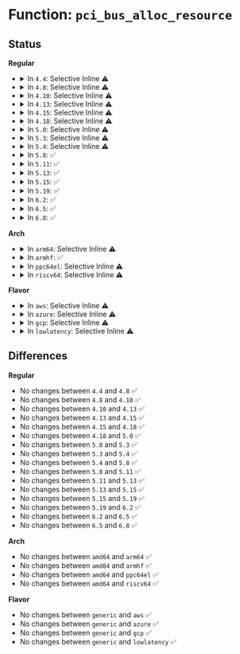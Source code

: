 # Function: <code>pci_bus_alloc_resource</code>

## Status
<b>Regular</b>
<ul>
<li>
<details>
<summary>In <code>4.4</code>: Selective Inline ⚠️</summary>

```c
int pci_bus_alloc_resource(struct pci_bus *bus, struct resource *res, resource_size_t size, resource_size_t align, resource_size_t min, long unsigned int type_mask, resource_size_t (*alignf)(void *, const struct resource *, resource_size_t, resource_size_t), void *alignf_data);
```

**Collision:** Unique Global

**Inline:** Selective

**Transformation:** False

**Instances:**

```
In drivers/pci/bus.c (ffffffff8142f4e0)
Location: drivers/pci/bus.c:196
Inline: True
Direct callers:
  - drivers/pci/setup-res.c:_pci_assign_resource
  - drivers/pci/setup-res.c:_pci_assign_resource
  - drivers/pci/setup-res.c:_pci_assign_resource
  - drivers/char/agp/intel-gtt.c:intel_alloc_chipset_flush_resource
```
**Symbols:**

```
ffffffff8142f4e0-ffffffff8142f597: pci_bus_alloc_resource (STB_GLOBAL)
```
</details>
</li>
<li>
<details>
<summary>In <code>4.8</code>: Selective Inline ⚠️</summary>

```c
int pci_bus_alloc_resource(struct pci_bus *bus, struct resource *res, resource_size_t size, resource_size_t align, resource_size_t min, long unsigned int type_mask, resource_size_t (*alignf)(void *, const struct resource *, resource_size_t, resource_size_t), void *alignf_data);
```

**Collision:** Unique Global

**Inline:** Selective

**Transformation:** False

**Instances:**

```
In drivers/pci/bus.c (ffffffff8147ab60)
Location: drivers/pci/bus.c:225
Inline: True
Direct callers:
  - drivers/pci/setup-res.c:_pci_assign_resource
  - drivers/pci/setup-res.c:_pci_assign_resource
  - drivers/pci/setup-res.c:_pci_assign_resource
  - drivers/char/agp/intel-gtt.c:intel_alloc_chipset_flush_resource
```
**Symbols:**

```
ffffffff8147ab60-ffffffff8147ac13: pci_bus_alloc_resource (STB_GLOBAL)
```
</details>
</li>
<li>
<details>
<summary>In <code>4.10</code>: Selective Inline ⚠️</summary>

```c
int pci_bus_alloc_resource(struct pci_bus *bus, struct resource *res, resource_size_t size, resource_size_t align, resource_size_t min, long unsigned int type_mask, resource_size_t (*alignf)(void *, const struct resource *, resource_size_t, resource_size_t), void *alignf_data);
```

**Collision:** Unique Global

**Inline:** Selective

**Transformation:** False

**Instances:**

```
In drivers/pci/bus.c (ffffffff8149bfe0)
Location: drivers/pci/bus.c:225
Inline: True
Direct callers:
  - drivers/pci/setup-res.c:_pci_assign_resource
  - drivers/pci/setup-res.c:_pci_assign_resource
  - drivers/pci/setup-res.c:_pci_assign_resource
  - drivers/char/agp/intel-gtt.c:intel_alloc_chipset_flush_resource
```
**Symbols:**

```
ffffffff8149bfe0-ffffffff8149c093: pci_bus_alloc_resource (STB_GLOBAL)
```
</details>
</li>
<li>
<details>
<summary>In <code>4.13</code>: Selective Inline ⚠️</summary>

```c
int pci_bus_alloc_resource(struct pci_bus *bus, struct resource *res, resource_size_t size, resource_size_t align, resource_size_t min, long unsigned int type_mask, resource_size_t (*alignf)(void *, const struct resource *, resource_size_t, resource_size_t), void *alignf_data);
```

**Collision:** Unique Global

**Inline:** Selective

**Transformation:** False

**Instances:**

```
In drivers/pci/bus.c (ffffffff814a5da0)
Location: drivers/pci/bus.c:225
Inline: True
Direct callers:
  - drivers/pci/setup-res.c:_pci_assign_resource
  - drivers/pci/setup-res.c:_pci_assign_resource
  - drivers/pci/setup-res.c:_pci_assign_resource
  - drivers/char/agp/intel-gtt.c:intel_alloc_chipset_flush_resource
```
**Symbols:**

```
ffffffff814a5da0-ffffffff814a5e39: pci_bus_alloc_resource (STB_GLOBAL)
```
</details>
</li>
<li>
<details>
<summary>In <code>4.15</code>: Selective Inline ⚠️</summary>

```c
int pci_bus_alloc_resource(struct pci_bus *bus, struct resource *res, resource_size_t size, resource_size_t align, resource_size_t min, long unsigned int type_mask, resource_size_t (*alignf)(void *, const struct resource *, resource_size_t, resource_size_t), void *alignf_data);
```

**Collision:** Unique Global

**Inline:** Selective

**Transformation:** False

**Instances:**

```
In drivers/pci/bus.c (ffffffff814e4be0)
Location: drivers/pci/bus.c:225
Inline: True
Direct callers:
  - drivers/pci/setup-res.c:_pci_assign_resource
  - drivers/pci/setup-res.c:_pci_assign_resource
  - drivers/pci/setup-res.c:_pci_assign_resource
  - drivers/char/agp/intel-gtt.c:intel_alloc_chipset_flush_resource
```
**Symbols:**

```
ffffffff814e4be0-ffffffff814e4c79: pci_bus_alloc_resource (STB_GLOBAL)
```
</details>
</li>
<li>
<details>
<summary>In <code>4.18</code>: Selective Inline ⚠️</summary>

```c
int pci_bus_alloc_resource(struct pci_bus *bus, struct resource *res, resource_size_t size, resource_size_t align, resource_size_t min, long unsigned int type_mask, resource_size_t (*alignf)(void *, const struct resource *, resource_size_t, resource_size_t), void *alignf_data);
```

**Collision:** Unique Global

**Inline:** Selective

**Transformation:** False

**Instances:**

```
In drivers/pci/bus.c (ffffffff815140c0)
Location: drivers/pci/bus.c:224
Inline: True
Direct callers:
  - drivers/pci/setup-res.c:_pci_assign_resource
  - drivers/pci/setup-res.c:_pci_assign_resource
  - drivers/pci/setup-res.c:_pci_assign_resource
  - drivers/char/agp/intel-gtt.c:intel_alloc_chipset_flush_resource
```
**Symbols:**

```
ffffffff815140c0-ffffffff81514159: pci_bus_alloc_resource (STB_GLOBAL)
```
</details>
</li>
<li>
<details>
<summary>In <code>5.0</code>: Selective Inline ⚠️</summary>

```c
int pci_bus_alloc_resource(struct pci_bus *bus, struct resource *res, resource_size_t size, resource_size_t align, resource_size_t min, long unsigned int type_mask, resource_size_t (*alignf)(void *, const struct resource *, resource_size_t, resource_size_t), void *alignf_data);
```

**Collision:** Unique Global

**Inline:** Selective

**Transformation:** False

**Instances:**

```
In drivers/pci/bus.c (ffffffff81529820)
Location: drivers/pci/bus.c:224
Inline: True
Direct callers:
  - drivers/pci/setup-res.c:_pci_assign_resource
  - drivers/pci/setup-res.c:_pci_assign_resource
  - drivers/pci/setup-res.c:_pci_assign_resource
  - drivers/char/agp/intel-gtt.c:intel_alloc_chipset_flush_resource
```
**Symbols:**

```
ffffffff81529820-ffffffff815298b9: pci_bus_alloc_resource (STB_GLOBAL)
```
</details>
</li>
<li>
<details>
<summary>In <code>5.3</code>: Selective Inline ⚠️</summary>

```c
int pci_bus_alloc_resource(struct pci_bus *bus, struct resource *res, resource_size_t size, resource_size_t align, resource_size_t min, long unsigned int type_mask, resource_size_t (*alignf)(void *, const struct resource *, resource_size_t, resource_size_t), void *alignf_data);
```

**Collision:** Unique Global

**Inline:** Selective

**Transformation:** False

**Instances:**

```
In drivers/pci/bus.c (ffffffff81558aa0)
Location: drivers/pci/bus.c:224
Inline: True
Direct callers:
  - drivers/pci/setup-res.c:_pci_assign_resource
  - drivers/pci/setup-res.c:_pci_assign_resource
  - drivers/pci/setup-res.c:_pci_assign_resource
  - drivers/char/agp/intel-gtt.c:intel_alloc_chipset_flush_resource
```
**Symbols:**

```
ffffffff81558aa0-ffffffff81558b35: pci_bus_alloc_resource (STB_GLOBAL)
```
</details>
</li>
<li>
<details>
<summary>In <code>5.4</code>: Selective Inline ⚠️</summary>

```c
int pci_bus_alloc_resource(struct pci_bus *bus, struct resource *res, resource_size_t size, resource_size_t align, resource_size_t min, long unsigned int type_mask, resource_size_t (*alignf)(void *, const struct resource *, resource_size_t, resource_size_t), void *alignf_data);
```

**Collision:** Unique Global

**Inline:** Selective

**Transformation:** False

**Instances:**

```
In drivers/pci/bus.c (ffffffff8157a030)
Location: drivers/pci/bus.c:224
Inline: True
Direct callers:
  - drivers/pci/setup-res.c:_pci_assign_resource
  - drivers/pci/setup-res.c:_pci_assign_resource
  - drivers/pci/setup-res.c:_pci_assign_resource
  - drivers/char/agp/intel-gtt.c:intel_alloc_chipset_flush_resource
```
**Symbols:**

```
ffffffff8157a030-ffffffff8157a0c5: pci_bus_alloc_resource (STB_GLOBAL)
```
</details>
</li>
<li>
<details>
<summary>In <code>5.8</code>: ✅</summary>

```c
int pci_bus_alloc_resource(struct pci_bus *bus, struct resource *res, resource_size_t size, resource_size_t align, resource_size_t min, long unsigned int type_mask, resource_size_t (*alignf)(void *, const struct resource *, resource_size_t, resource_size_t), void *alignf_data);
```

**Collision:** Unique Global

**Inline:** No

**Transformation:** False

**Instances:**

```
In drivers/pci/bus.c (ffffffff8161f0b0)
Location: drivers/pci/bus.c:224
Inline: False
Direct callers:
  - drivers/pci/setup-res.c:__pci_assign_resource
  - drivers/pci/setup-res.c:__pci_assign_resource
  - drivers/pci/setup-res.c:__pci_assign_resource
  - drivers/char/agp/intel-gtt.c:intel_i9xx_setup_flush
  - drivers/char/agp/intel-gtt.c:intel_i965_g33_setup_chipset_flush
```
**Symbols:**

```
ffffffff8161f0b0-ffffffff8161f145: pci_bus_alloc_resource (STB_GLOBAL)
```
</details>
</li>
<li>
<details>
<summary>In <code>5.11</code>: ✅</summary>

```c
int pci_bus_alloc_resource(struct pci_bus *bus, struct resource *res, resource_size_t size, resource_size_t align, resource_size_t min, long unsigned int type_mask, resource_size_t (*alignf)(void *, const struct resource *, resource_size_t, resource_size_t), void *alignf_data);
```

**Collision:** Unique Global

**Inline:** No

**Transformation:** False

**Instances:**

```
In drivers/pci/bus.c (ffffffff816458a0)
Location: drivers/pci/bus.c:224
Inline: False
Direct callers:
  - drivers/pci/setup-res.c:__pci_assign_resource
  - drivers/pci/setup-res.c:__pci_assign_resource
  - drivers/pci/setup-res.c:__pci_assign_resource
  - drivers/char/agp/intel-gtt.c:intel_i9xx_setup_flush
  - drivers/char/agp/intel-gtt.c:intel_i965_g33_setup_chipset_flush
```
**Symbols:**

```
ffffffff816458a0-ffffffff81645935: pci_bus_alloc_resource (STB_GLOBAL)
```
</details>
</li>
<li>
<details>
<summary>In <code>5.13</code>: ✅</summary>

```c
int pci_bus_alloc_resource(struct pci_bus *bus, struct resource *res, resource_size_t size, resource_size_t align, resource_size_t min, long unsigned int type_mask, resource_size_t (*alignf)(void *, const struct resource *, resource_size_t, resource_size_t), void *alignf_data);
```

**Collision:** Unique Global

**Inline:** No

**Transformation:** False

**Instances:**

```
In drivers/pci/bus.c (ffffffff816285e0)
Location: drivers/pci/bus.c:224
Inline: False
Direct callers:
  - drivers/pci/setup-res.c:_pci_assign_resource
  - drivers/pci/setup-res.c:_pci_assign_resource
  - drivers/pci/setup-res.c:_pci_assign_resource
  - drivers/char/agp/intel-gtt.c:i9xx_setup
  - drivers/char/agp/intel-gtt.c:i9xx_setup
```
**Symbols:**

```
ffffffff816285e0-ffffffff81628675: pci_bus_alloc_resource (STB_GLOBAL)
```
</details>
</li>
<li>
<details>
<summary>In <code>5.15</code>: ✅</summary>

```c
int pci_bus_alloc_resource(struct pci_bus *bus, struct resource *res, resource_size_t size, resource_size_t align, resource_size_t min, long unsigned int type_mask, resource_size_t (*alignf)(void *, const struct resource *, resource_size_t, resource_size_t), void *alignf_data);
```

**Collision:** Unique Global

**Inline:** No

**Transformation:** False

**Instances:**

```
In drivers/pci/bus.c (ffffffff81697f30)
Location: drivers/pci/bus.c:224
Inline: False
Direct callers:
  - drivers/pci/setup-res.c:_pci_assign_resource
  - drivers/pci/setup-res.c:_pci_assign_resource
  - drivers/pci/setup-res.c:_pci_assign_resource
  - drivers/char/agp/intel-gtt.c:i9xx_setup
  - drivers/char/agp/intel-gtt.c:i9xx_setup
```
**Symbols:**

```
ffffffff81697f30-ffffffff81697fc5: pci_bus_alloc_resource (STB_GLOBAL)
```
</details>
</li>
<li>
<details>
<summary>In <code>5.19</code>: ✅</summary>

```c
int pci_bus_alloc_resource(struct pci_bus *bus, struct resource *res, resource_size_t size, resource_size_t align, resource_size_t min, long unsigned int type_mask, resource_size_t (*alignf)(void *, const struct resource *, resource_size_t, resource_size_t), void *alignf_data);
```

**Collision:** Unique Global

**Inline:** No

**Transformation:** False

**Instances:**

```
In drivers/pci/bus.c (ffffffff817b91c0)
Location: drivers/pci/bus.c:224
Inline: False
Direct callers:
  - drivers/pci/setup-res.c:_pci_assign_resource
  - drivers/pci/setup-res.c:_pci_assign_resource
  - drivers/pci/setup-res.c:_pci_assign_resource
  - drivers/char/agp/intel-gtt.c:i9xx_setup
  - drivers/char/agp/intel-gtt.c:i9xx_setup
```
**Symbols:**

```
ffffffff817b91c0-ffffffff817b927b: pci_bus_alloc_resource (STB_GLOBAL)
```
</details>
</li>
<li>
<details>
<summary>In <code>6.2</code>: ✅</summary>

```c
int pci_bus_alloc_resource(struct pci_bus *bus, struct resource *res, resource_size_t size, resource_size_t align, resource_size_t min, long unsigned int type_mask, resource_size_t (*alignf)(void *, const struct resource *, resource_size_t, resource_size_t), void *alignf_data);
```

**Collision:** Unique Global

**Inline:** No

**Transformation:** False

**Instances:**

```
In drivers/pci/bus.c (ffffffff818d3ce0)
Location: drivers/pci/bus.c:228
Inline: False
Direct callers:
  - drivers/pci/setup-res.c:_pci_assign_resource
  - drivers/pci/setup-res.c:_pci_assign_resource
  - drivers/pci/setup-res.c:_pci_assign_resource
  - drivers/char/agp/intel-gtt.c:i9xx_setup
  - drivers/char/agp/intel-gtt.c:i9xx_setup
```
**Symbols:**

```
ffffffff818d3ce0-ffffffff818d3d9b: pci_bus_alloc_resource (STB_GLOBAL)
```
</details>
</li>
<li>
<details>
<summary>In <code>6.5</code>: ✅</summary>

```c
int pci_bus_alloc_resource(struct pci_bus *bus, struct resource *res, resource_size_t size, resource_size_t align, resource_size_t min, long unsigned int type_mask, resource_size_t (*alignf)(void *, const struct resource *, resource_size_t, resource_size_t), void *alignf_data);
```

**Collision:** Unique Global

**Inline:** No

**Transformation:** False

**Instances:**

```
In drivers/pci/bus.c (ffffffff81916e10)
Location: drivers/pci/bus.c:250
Inline: False
Direct callers:
  - drivers/pci/setup-res.c:_pci_assign_resource
  - drivers/pci/setup-res.c:_pci_assign_resource
  - drivers/pci/setup-res.c:_pci_assign_resource
  - drivers/char/agp/intel-gtt.c:i9xx_setup
  - drivers/char/agp/intel-gtt.c:i9xx_setup
```
**Symbols:**

```
ffffffff81916e10-ffffffff81916ecb: pci_bus_alloc_resource (STB_GLOBAL)
```
</details>
</li>
<li>
<details>
<summary>In <code>6.8</code>: ✅</summary>

```c
int pci_bus_alloc_resource(struct pci_bus *bus, struct resource *res, resource_size_t size, resource_size_t align, resource_size_t min, long unsigned int type_mask, resource_size_t (*alignf)(void *, const struct resource *, resource_size_t, resource_size_t), void *alignf_data);
```

**Collision:** Unique Global

**Inline:** No

**Transformation:** False

**Instances:**

```
In drivers/pci/bus.c (ffffffff8195eee0)
Location: drivers/pci/bus.c:250
Inline: False
Direct callers:
  - drivers/pci/setup-res.c:_pci_assign_resource
  - drivers/pci/setup-res.c:_pci_assign_resource
  - drivers/pci/setup-res.c:_pci_assign_resource
  - drivers/char/agp/intel-gtt.c:i9xx_setup
  - drivers/char/agp/intel-gtt.c:i9xx_setup
```
**Symbols:**

```
ffffffff8195eee0-ffffffff8195ef9b: pci_bus_alloc_resource (STB_GLOBAL)
```
</details>
</li>
</ul>
<b>Arch</b>
<ul>
<li>
<details>
<summary>In <code>arm64</code>: Selective Inline ⚠️</summary>

```c
int pci_bus_alloc_resource(struct pci_bus *bus, struct resource *res, resource_size_t size, resource_size_t align, resource_size_t min, long unsigned int type_mask, resource_size_t (*alignf)(void *, const struct resource *, resource_size_t, resource_size_t), void *alignf_data);
```

**Collision:** Unique Global

**Inline:** Selective

**Transformation:** False

**Instances:**

```
In drivers/pci/bus.c (ffff8000106dc868)
Location: drivers/pci/bus.c:224
Inline: True
Direct callers:
  - drivers/pci/setup-res.c:_pci_assign_resource
  - drivers/pci/setup-res.c:_pci_assign_resource
  - drivers/pci/setup-res.c:_pci_assign_resource
```
**Symbols:**

```
ffff8000106dc868-ffff8000106dc9a8: pci_bus_alloc_resource (STB_GLOBAL)
```
</details>
</li>
<li>
<details>
<summary>In <code>armhf</code>: ✅</summary>

```c
int pci_bus_alloc_resource(struct pci_bus *bus, struct resource *res, resource_size_t size, resource_size_t align, resource_size_t min, long unsigned int type_mask, resource_size_t (*alignf)(void *, const struct resource *, resource_size_t, resource_size_t), void *alignf_data);
```

**Collision:** Unique Global

**Inline:** No

**Transformation:** False

**Instances:**

```
In drivers/pci/bus.c (c087841c)
Location: drivers/pci/bus.c:224
Inline: False
Direct callers:
  - drivers/pci/setup-res.c:_pci_assign_resource
  - drivers/pci/setup-res.c:_pci_assign_resource
  - drivers/pci/setup-res.c:_pci_assign_resource
```
**Symbols:**

```
c087841c-c08785cc: pci_bus_alloc_resource (STB_GLOBAL)
```
</details>
</li>
<li>
<details>
<summary>In <code>ppc64el</code>: Selective Inline ⚠️</summary>

```c
int pci_bus_alloc_resource(struct pci_bus *bus, struct resource *res, resource_size_t size, resource_size_t align, resource_size_t min, long unsigned int type_mask, resource_size_t (*alignf)(void *, const struct resource *, resource_size_t, resource_size_t), void *alignf_data);
```

**Collision:** Unique Global

**Inline:** Selective

**Transformation:** False

**Instances:**

```
In drivers/pci/bus.c (c0000000008548b0)
Location: drivers/pci/bus.c:224
Inline: True
Direct callers:
  - drivers/pci/setup-res.c:_pci_assign_resource
  - drivers/pci/setup-res.c:_pci_assign_resource
  - drivers/pci/setup-res.c:_pci_assign_resource
```
**Symbols:**

```
c0000000008548b0-c0000000008549c0: pci_bus_alloc_resource (STB_GLOBAL)
```
</details>
</li>
<li>
<details>
<summary>In <code>riscv64</code>: Selective Inline ⚠️</summary>

```c
int pci_bus_alloc_resource(struct pci_bus *bus, struct resource *res, resource_size_t size, resource_size_t align, resource_size_t min, long unsigned int type_mask, resource_size_t (*alignf)(void *, const struct resource *, resource_size_t, resource_size_t), void *alignf_data);
```

**Collision:** Unique Global

**Inline:** Selective

**Transformation:** False

**Instances:**

```
In drivers/pci/bus.c (ffffffe0004b4dc2)
Location: drivers/pci/bus.c:224
Inline: True
Direct callers:
  - drivers/pci/setup-res.c:_pci_assign_resource
  - drivers/pci/setup-res.c:_pci_assign_resource
  - drivers/pci/setup-res.c:_pci_assign_resource
```
**Symbols:**

```
ffffffe0004b4dc2-ffffffe0004b4e66: pci_bus_alloc_resource (STB_GLOBAL)
```
</details>
</li>
</ul>
<b>Flavor</b>
<ul>
<li>
<details>
<summary>In <code>aws</code>: Selective Inline ⚠️</summary>

```c
int pci_bus_alloc_resource(struct pci_bus *bus, struct resource *res, resource_size_t size, resource_size_t align, resource_size_t min, long unsigned int type_mask, resource_size_t (*alignf)(void *, const struct resource *, resource_size_t, resource_size_t), void *alignf_data);
```

**Collision:** Unique Global

**Inline:** Selective

**Transformation:** False

**Instances:**

```
In drivers/pci/bus.c (ffffffff8156e550)
Location: drivers/pci/bus.c:224
Inline: True
Direct callers:
  - drivers/pci/setup-res.c:_pci_assign_resource
  - drivers/pci/setup-res.c:_pci_assign_resource
  - drivers/pci/setup-res.c:_pci_assign_resource
  - drivers/char/agp/intel-gtt.c:intel_alloc_chipset_flush_resource
```
**Symbols:**

```
ffffffff8156e550-ffffffff8156e5e5: pci_bus_alloc_resource (STB_GLOBAL)
```
</details>
</li>
<li>
<details>
<summary>In <code>azure</code>: Selective Inline ⚠️</summary>

```c
int pci_bus_alloc_resource(struct pci_bus *bus, struct resource *res, resource_size_t size, resource_size_t align, resource_size_t min, long unsigned int type_mask, resource_size_t (*alignf)(void *, const struct resource *, resource_size_t, resource_size_t), void *alignf_data);
```

**Collision:** Unique Global

**Inline:** Selective

**Transformation:** False

**Instances:**

```
In drivers/pci/bus.c (ffffffff8155ccb0)
Location: drivers/pci/bus.c:224
Inline: True
Direct callers:
  - drivers/pci/setup-res.c:_pci_assign_resource
  - drivers/pci/setup-res.c:_pci_assign_resource
  - drivers/pci/setup-res.c:_pci_assign_resource
  - drivers/char/agp/intel-gtt.c:intel_alloc_chipset_flush_resource
```
**Symbols:**

```
ffffffff8155ccb0-ffffffff8155cd45: pci_bus_alloc_resource (STB_GLOBAL)
```
</details>
</li>
<li>
<details>
<summary>In <code>gcp</code>: Selective Inline ⚠️</summary>

```c
int pci_bus_alloc_resource(struct pci_bus *bus, struct resource *res, resource_size_t size, resource_size_t align, resource_size_t min, long unsigned int type_mask, resource_size_t (*alignf)(void *, const struct resource *, resource_size_t, resource_size_t), void *alignf_data);
```

**Collision:** Unique Global

**Inline:** Selective

**Transformation:** False

**Instances:**

```
In drivers/pci/bus.c (ffffffff8156dd80)
Location: drivers/pci/bus.c:224
Inline: True
Direct callers:
  - drivers/pci/setup-res.c:_pci_assign_resource
  - drivers/pci/setup-res.c:_pci_assign_resource
  - drivers/pci/setup-res.c:_pci_assign_resource
  - drivers/char/agp/intel-gtt.c:intel_alloc_chipset_flush_resource
```
**Symbols:**

```
ffffffff8156dd80-ffffffff8156de15: pci_bus_alloc_resource (STB_GLOBAL)
```
</details>
</li>
<li>
<details>
<summary>In <code>lowlatency</code>: Selective Inline ⚠️</summary>

```c
int pci_bus_alloc_resource(struct pci_bus *bus, struct resource *res, resource_size_t size, resource_size_t align, resource_size_t min, long unsigned int type_mask, resource_size_t (*alignf)(void *, const struct resource *, resource_size_t, resource_size_t), void *alignf_data);
```

**Collision:** Unique Global

**Inline:** Selective

**Transformation:** False

**Instances:**

```
In drivers/pci/bus.c (ffffffff81588260)
Location: drivers/pci/bus.c:224
Inline: True
Direct callers:
  - drivers/pci/setup-res.c:_pci_assign_resource
  - drivers/pci/setup-res.c:_pci_assign_resource
  - drivers/pci/setup-res.c:_pci_assign_resource
  - drivers/char/agp/intel-gtt.c:intel_alloc_chipset_flush_resource
```
**Symbols:**

```
ffffffff81588260-ffffffff815882f5: pci_bus_alloc_resource (STB_GLOBAL)
```
</details>
</li>
</ul>

## Differences
<b>Regular</b>
<ul>
<li>
No changes between <code>4.4</code> and <code>4.8</code> ✅
</li>
<li>
No changes between <code>4.8</code> and <code>4.10</code> ✅
</li>
<li>
No changes between <code>4.10</code> and <code>4.13</code> ✅
</li>
<li>
No changes between <code>4.13</code> and <code>4.15</code> ✅
</li>
<li>
No changes between <code>4.15</code> and <code>4.18</code> ✅
</li>
<li>
No changes between <code>4.18</code> and <code>5.0</code> ✅
</li>
<li>
No changes between <code>5.0</code> and <code>5.3</code> ✅
</li>
<li>
No changes between <code>5.3</code> and <code>5.4</code> ✅
</li>
<li>
No changes between <code>5.4</code> and <code>5.8</code> ✅
</li>
<li>
No changes between <code>5.8</code> and <code>5.11</code> ✅
</li>
<li>
No changes between <code>5.11</code> and <code>5.13</code> ✅
</li>
<li>
No changes between <code>5.13</code> and <code>5.15</code> ✅
</li>
<li>
No changes between <code>5.15</code> and <code>5.19</code> ✅
</li>
<li>
No changes between <code>5.19</code> and <code>6.2</code> ✅
</li>
<li>
No changes between <code>6.2</code> and <code>6.5</code> ✅
</li>
<li>
No changes between <code>6.5</code> and <code>6.8</code> ✅
</li>
</ul>
<b>Arch</b>
<ul>
<li>
No changes between <code>amd64</code> and <code>arm64</code> ✅
</li>
<li>
No changes between <code>amd64</code> and <code>armhf</code> ✅
</li>
<li>
No changes between <code>amd64</code> and <code>ppc64el</code> ✅
</li>
<li>
No changes between <code>amd64</code> and <code>riscv64</code> ✅
</li>
</ul>
<b>Flavor</b>
<ul>
<li>
No changes between <code>generic</code> and <code>aws</code> ✅
</li>
<li>
No changes between <code>generic</code> and <code>azure</code> ✅
</li>
<li>
No changes between <code>generic</code> and <code>gcp</code> ✅
</li>
<li>
No changes between <code>generic</code> and <code>lowlatency</code> ✅
</li>
</ul>
